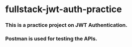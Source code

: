# fullstack-jwt-auth-practice
### This is a practice project on JWT Authentication.
### Postman is used for testing the APIs.
